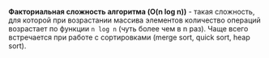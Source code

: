 **Факториальная сложность алгоритма (O(n log n))** - такая сложность, для которой при возрастании массива элементов количество операций возрастает по функции `n log n` (чуть более чем в n раз). Чаще всего встречается при работе с сортировками (merge sort, quick sort, heap sort).